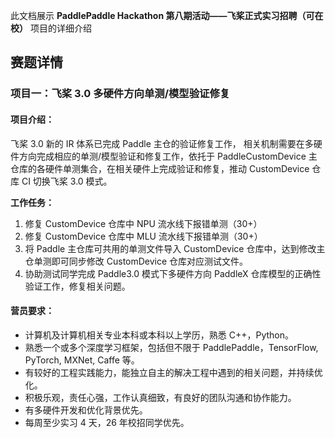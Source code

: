 此文档展示 **PaddlePaddle Hackathon 第八期活动——飞桨正式实习招聘（可在校）** 项目的详细介绍

## 赛题详情

### 项目一：飞桨 3.0 多硬件方向单测/模型验证修复

#### 项目介绍：

飞桨 3.0 新的 IR 体系已完成 Paddle 主仓的验证修复工作， 相关机制需要在多硬件方向完成相应的单测/模型验证和修复工作，依托于 PaddleCustomDevice 主仓库的各硬件单测集合，在相关硬件上完成验证和修复，推动 CustomDevice 仓库 CI 切换飞桨 3.0 模式。

**工作任务：**

1. 修复 CustomDevice 仓库中 NPU 流水线下报错单测（30+）
2. 修复 CustomDevice 仓库中 MLU 流水线下报错单测（30+）
3. 将 Paddle 主仓库可共用的单测文件导入 CustomDevice 仓库中，达到修改主仓单测即可同步修改 CustomDevice 仓库对应测试文件。
4. 协助测试同学完成 Paddle3.0 模式下多硬件方向 PaddleX 仓库模型的正确性验证工作，修复相关问题。

#### 营员要求：

- 计算机及计算机相关专业本科或本科以上学历，熟悉 C++，Python。
- 熟悉一个或多个深度学习框架，包括但不限于 PaddlePaddle，TensorFlow, PyTorch, MXNet, Caffe 等。
- 有较好的工程实践能力，能独立自主的解决工程中遇到的相关问题，并持续优化。
- 积极乐观，责任心强，工作认真细致，有良好的团队沟通和协作能力。
- 有多硬件开发和优化背景优先。
- 每周至少实习 4 天，26 年校招同学优先。
